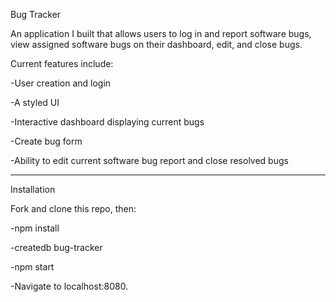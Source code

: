 Bug Tracker

An application I built that allows users to log in and report software bugs, view assigned software bugs on their dashboard, edit, and close bugs.

Current features include:

-User creation and login

-A styled UI

-Interactive dashboard displaying current bugs

-Create bug form

-Ability to edit current software bug report and close resolved bugs


____________________________________________________________________________________________________________________________________________________________


Installation

Fork and clone this repo, then:

-npm install

-createdb bug-tracker

-npm start

-Navigate to localhost:8080.





